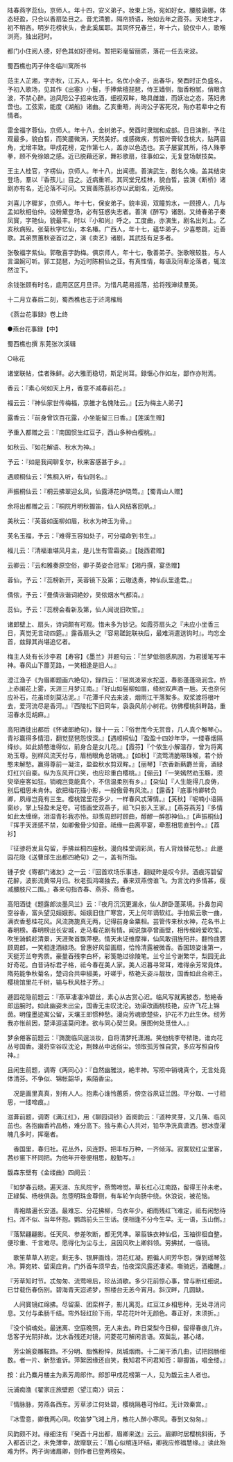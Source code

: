 <!-- { "loadSidebar": true } -->
陆春燕字蕊仙，京师人。年十四，安义弟子。妆束上场，宛如好女。腰肢袅娜，体态轻盈，只合以香扇坠目之。音尤清脆，隔帘娇语，殆如去年之霞芬。天地生才，初不稍吝。明岁花榜状头，舍此奚属耶。其同怀兄春兰，年十六，貌仅中人，歌喉浏亮，独出冠时。

都门小住阅人德，好色其如好德何。暂把彩毫留丽质，落花一任去来波。

蜀西樵也丙子仲冬临川寓所书

范主人芷湘，字亦秋，江苏人，年十七。名优小金子，出春华，癸酉时正负盛名。予初入歌场，见其作《出塞》小鬟，手捧紫檀琵琶，侍王嫱侧，脂香粉腻，俏眼含波，不禁心醉。迨凤阳公子招来佐酒，细视双眸，略具雌雄，而妖冶之态，荡妇弗啻也。工弦索，能度《湖船》诸曲。乙亥重晤，尚询公子客死况，殆亦若辈中之有情者。

雷金福字蓉仙，京师人。年十八，金树弟子。癸酉时隶瑞和成部。日日演剧，予往观最多。貌白晳，而笑靥微涡，天然美好。或感微疾，剪银叶膏较含桃大，贴两眉角，尤增丰致。甲戍花榜，定作第七人，盖亦以色选也。亥子屡宴其所，待人殊拳拳，顾不免徐娘之感。近已脱藉还家，舞衫歌扇，往事如尘，无复登场献技矣。

王主人桂官，字楞仙，京师人。年十八，出闻德。善演武生，剧名久噪。盖其结束登场，羣以『香孩儿』目之。近病重听。其同堂兄桂林，貌白晳，尝演《断桥》诸剧亦有名，近沦落不可问。又寳善陈茘衫亦以武剧名，近病殁。

刘喜儿字穉芗，京师人。年十七，保安弟子。貌丰润，双瞳剪水，一顾撩人，几与孟如秋相伯仲。设粉黛登场，必有狂惑失志者。善演《醉写》诸剧。又绮春弟子秦凤寳，字艳仙，貌最丰。时以『小和尚』呼之。工度曲，亦演生，剧名出刘上。乙亥秋病殁。张菊秋字忆仙，本名椿。广西人，年十七，藴华弟子。少喜憨跳，近善歌。其弟贾蕙秋姿首过之，演《卖艺》诸剧，其武技有足多者。

张敬福字紫仙。郭敬喜字韵梅。俱京师人，年十七，敬善弟子。张歌喉较胜，与人言温婉可听。郭工琵琶，为近时陈桐仙之亚。有真性情，每语及同辈沦落者，辄泫然泣下。

余钱张顾有时名，底用区区月旦评。为惜凡葩易摇落，拾将残渖续羣英。

十二月立春后二刻，蜀西樵也志于浒湾榷局

《燕台花事録》卷上终

●燕台花事録【中】

蜀西樵也撰 东莞张次溪辑

○咏花

诸堂联帖，佳者殊鲜。必大雅而稳切，斯足尚耳。録惬心作如左，鄙作亦附焉。

香云：『素心何如天上月，香意不减春前花。』

福云云：『神仙家世传梅福，京雒才名愧陆云。』【云为梅主人弟子】

露香云：『前身曾饮百花露，小坐能留三日香。』【莲溪生赠】

予重入都赠之云：『南国惯生红豆子，西山多种白樱桃。』

如秋云、『如花解语、秋水为神。』

予云：『如是我闻聊复尔，秋来客感甚于乡。』

遇顺桐仙云：『焦桐入听，有仙则名。』

声振桐仙云：『桐云拂翠迎幺凤，仙露溥花护晓莺。』【蜀青山人赠】

余将出都赠之云：『桐院月明秋擫笛，仙人风结客回帆。』

美秋云：『芙蓉如面柳如眉，秋水为神玉为骨。』

芙名玉福，予云：『难得玉容如处子，可分福命到书生。』

福儿云：『清福谁堪风月主，是儿生有雪霜姿。』【陇西君赠】

云卿云：『云和雅奏原空俗，卿子英姿合冠军』【湘丹撰，宴丞赠】

蓉仙，予云：『蕊榜新开，芙蓉镜下及第；云璈迭奏，神仙队里逢君。』

倩侬，予云：『曼倩诙谐词絶妙，吴侬烟水气都消。』

蕊仙，予云：『蕊榜会看新及第，仙人闻说旧吹笙。』

诸郎壁上、扇头，诗词颇有可观。惜未多为钞记。如霞芬扇头之『未应小坐香三日，真觉无言动四筵。』露香扇头之『容易蹉跎联袂后，最难消遣送钩时』。均忘全首，兹録其尚堪追忆者。

梅主人处有长沙李君【寿容】《墨兰》并题句云：『兰梦低徊感夙因，为君援笔写丰神。春风山下蘼芜路，一笑相逢是旧人。』

澄江渔子《为眉卿题画六絶句》，録四云：『层岚泼翠水拕蓝，春影蓬蓬晓润含。桥上赤阑花上雾，天涯三月梦江南。』『好山如髻柳如眉，绛树双声酒一巵。天也奈何应补石，花虽顷刻莫沾泥。』『花潭千尺去来波，烟雨江干落絮多。双浆渡将根叶去，爱河流尽是香河。』『西陵松下旧同车，袅袅风前小树花。彷佛樱桃斜畔路，重沼春水觅胡麻。』

高阳酒徒出都后《怀诸郎絶句》，録十一云：『俗世而今无赏音，几人真个解琴心。青衫赢得多情泪，翻觉琵琶怨恨深。』【遇顺桐仙】『盈盈十四妙年华，一缕春烟隔绛纱。如此娇憨谁得似，前身合是女儿花。』【霞芬】『个侬生小解温存，曾为将离劝玉尊。别样风流天付与，眉梢眼角总销魂。』【如秋】『流莺清脆啭珠喉，若个娇憨未解愁。赢得尊前一凝注，盈盈秋水剪双眸。』【丽琴】『衣香新爇麝兰膏，酒緑灯红兴自豪。纵为东风开口笑，也应珍重白樱桃。』【俪云】『一笑嫣然劝玉觞，须臾举座客如狂。销魂岂竟能真个，不信温柔别有乡。』【朶仙】『人生能得几良俦，别后相思未肯休。欲把梅花描小影，一般傲骨有风流。』【露香】『底事怜卿转负卿，夙缘岂竟有三生。樱桃馆里花多少，一样春风忒薄情。』【芙秋】『呢喃小语隔窗纱，掌上轻盈未足夸。可惜画堂双燕子，祗飞只影入王家。』【燕芬燕芳】『多情如此太缠绵，泪湿青衫我亦怜。却羡周郎时顾曲，醇醪一醉卽神仙。』【声振桐仙】『挥手天涯感不禁，如卿傲骨少知音。祗缘一曲离亭宴，牵惹相思直到今。』【荔衫】

『征骖将发且勾留，手拂丝桐四座秋。漫向桂堂调彩凤，有人背烛替花愁。』此遯园花隐《送曹邱生出都四絶句》之一，盖有所指。

锺子安《寄都门诸友》之一云：『回首欢场乐事违，翻疑昨是叹今非。酒痕泻碧留花醉，波影流黄带月归。秋老孤鸿嗟独去，春来双燕傍谁飞。为言沈约多情甚，瘦减腰肢尺二围。』春来句指杏春、燕芬、燕香也。

高阳酒徒《题露郎淡墨风兰》云：『夜月沉沉更漏永，仙人醉卧蓬莱境。扑鼻忽闻空谷香，富头望见姮娥影。姮娥旧住广寒宫，天上何年谪软红。手拍紫云歌一曲，满衣香惹桂花风。风流旖旎真无两，记得前身金粟相。芸管传来秋水神，花名书上春明榜。春明榜出长安城，走马看花剧有情。闻说旗亭曾画壁，相传缑岭爱吹笙。吹笙骑鹤趁清景，天涯聚首飘萍梗。情天未证维摩禅，仙风敢诩旌阳井。翻怜曲罢顾周郎，一笑相逢酒緑场。曾惠好风留画扇，恰怜清露被微香。香国琼姿谁第一，天挺芳兰夸秀质。豪量吞残李白杯，彩笺艳过徐陵笔。兰兮兰兮谢繁华，梨园无此好奇花。白昔诗标君子格，祗今春在美人家。美人迟暮寻常耳，难得余芳常竟体。隋苑能争秋菊名，楚词合共申椒美，吁嗟乎，秾艳夭姿斗靓妆，国香如此合称王。樱桃馆里花千树，输与秋风桂子芳。』

遯园花隐前题云：『燕草凄凄冷碧丝，素心从古赏心迟。临风写就离披态，愁絶香郎运腕时。如此幽姿未出尘，国香无主叹沈沦。劝渠改画桃枝艳，应许飞花上锦茵。明僮墨迹寓公留，天壤王郎惯种愁。漫向芳魂歌楚些，护花不力此生休。纫芳我亦怅前因，楚泽迢遥莫问津。欲与同心契兰臭。展图何处觅佳人。』

梦余倦客前题云：『旖旎临风逞淡妆，自将清梦托潇湘。笑他桃李夸秾艳，谁向花丛号国香。漫将空谷叹沈沦，荆棘丛中远俗尘。领取孤芳惟自赏，多应写照自传神。』

且闲生前题，调寄《两同心》：『自然幽雅淡，絶丰神。写照中销魂真个，无言处竟体清芬。不争似、锦帐韶华，紫陌香尘。

　况是画里真真，别有人人。抱素心谁怜蕙质，傍空谷夙证兰因。平分取、一寸相思，一缕啼痕。』

滋葊前题，调寄《满江红》，用《聊园词钞》首阕韵云：『道种灵芽，又几蒨、临风茁也。各抱幽香衿品格，难分高下。独与素心人共对，铅华净洗真潇洒。想冰壶濯魄几多时，挥毫者。

　香国里，春归社。花丛外，风连野。把丰标万种，一齐倾泻。寂寞软红尘里客，茜纱窻下杯同把。为他年开卷便相思，殷勤写。』

馥森东壁有《金缕曲》四阕云：

『如梦春云晓。遍天涯、东风院宇，燕莺啼觉。草长红心江南路，留得王孙未老。正緑鬓、杨枝俱袅。忽堕明珠金尊侧，有车轮乍向肠中绕。休浪说，被花恼。

　青袍踏遍长安道。最难忘、分花拂柳，乌衣年少。细雨残红飞难定，祗有闲愁待扫。浑不似、当年怀抱。鹦鹉前头三生话。便相逢不分今生早。无一语，玉山倒。』

『落絮翩翩影。任天风、参差吹断，都无凭凖。翠翦铢衣神仙侣，玉袖徘徊自整。便珍重、千言难尽。愿得化为尘与土，且因风吹上卿斜领。劳拂拭，一临镜。

　歌笙草草人初定。剩无多、银屏画烛，泪花红凝。题徧人间芳华怨，弹到瑶琴弦冷。算宛转、留渠应肯。门外香车须早去，怕夜深风露还凄紧。嘶骑远，酒纔醒。』

『芳草知时节。忒匆匆、流莺啼后，珍丛消歇。多少花前惊心事，曾与断红细说。已廿载伤春伤别。碧海青天迢递梦，照楼台无恙今宵月。斜汉畔，几圆缺。

　人间寳镜红绵拂。尽留渠、团栾样子，影儿离觅。红豆江乡相思种，无处寻消问息。又付与柔肠千结。帘外轻红阶下雨，早花花叶叶无颜色。春正好，未须折。』

『没个销魂处。最迷离、空庭晚照，无人来去。昨日棠梨今日柳，留得春痕几许。恁客子光阴非故。沈水香残还对镜，问菱花可解闲言语。双鬓乱，甚心绪。

　芳尘婉娈雕鞍路。不分明、脂憔粉悴，凤城烟雨。十二阑干添几曲，试把回肠细数。者一片、新愁谁诉。萍絮因缘还自笑，我知君不问君知否：聊擫笛，唱金缕。』

按：此乃麋月楼主为素芳周郎作。郎卽甲戌花榜第一人，见为馥云主人者也。

沅浦痴渔《翟家庄旅壁题〈望江南〉》词云：

『情脉脉，劳燕各西东。芳草涉江何处碧，樱桃隔巷可怜红。无计效秦宫。』

『冰雪意，卿我两心同。吹笛梦飞湘上月，散花人醉小寒风。春到又匆匆。』

风韵颇不对。缘细注有『癸酉十月出都，眉卿来送』云云。眉卿时居樱桃斜街，予入都首识之，未免薄幸，故赠联云：『眉心似绾连环结，卿我应修福慧缘。』读此殆难为怀。丙子询诸眉卿，则作者已登两榜矣。

